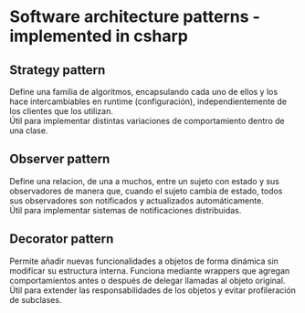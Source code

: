 # Software architecture patterns - implemented in csharp

## Strategy pattern
Define una familia de algoritmos, encapsulando cada uno de ellos y los hace intercambiables en runtime (configuración), independientemente de los clientes que los utilizan.  
Útil para implementar distintas variaciones de comportamiento dentro de una clase. 
 
## Observer pattern
Define una relacion, de una a muchos, entre un sujeto con estado y sus observadores de manera que, cuando el sujeto cambia de estado, todos sus observadores son notificados y actualizados automáticamente.  
Útil para implementar sistemas de notificaciones distribuidas. 

## Decorator pattern
Permite añadir nuevas funcionalidades a objetos de forma dinámica sin modificar su estructura interna. Funciona mediante wrappers que agregan comportamientos antes o después de delegar llamadas al objeto original.  
Útil para extender las responsabilidades de los objetos y evitar profileración de subclases. 